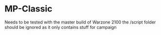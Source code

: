# MP-Classic
Needs to be tested with the master build of Warzone 2100
the /script folder should be ignored as it only contains stuff for campaign
